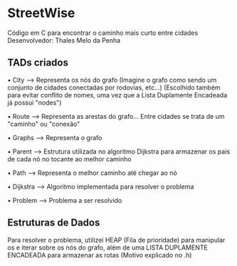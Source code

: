 # StreetWise
Código em C para encontrar o caminho mais curto entre cidades
Desenvolvedor: Thales Melo da Penha

## TADs criados

• City --> Representa os nós do grafo (Imagine o grafo como sendo um conjunto de cidades conectadas por rodovias, etc...) (Escolhido também para evitar conflito de nomes, uma vez que a Lista Duplamente Encadeada já possui "nodes")

• Route --> Representa as arestas do grafo... Entre cidades se trata de um "caminho" ou "conexão"

• Graphs --> Representa o grafo

• Parent --> Estrutura utilizada no algoritmo Dijkstra para armazenar os pais de cada nó no tocante ao melhor caminho

• Path --> Representa o melhor caminho até chegar ao nó

• Dijkstra --> Algoritmo implementada para resolver o problema

• Problem --> Problema a ser resolvido


## Estruturas de Dados
Para resolver o problema, utilizei HEAP (Fila de prioridade) para manipular os e iterar sobre os nós do grafo, além de uma LISTA DUPLAMENTE ENCADEADA para armazenar as rotas (Motivo explicado no .h)
